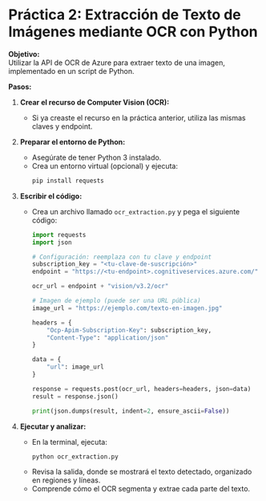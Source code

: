 # Práctica 2: Extracción de Texto de Imágenes mediante OCR con Python

**Objetivo:**  
Utilizar la API de OCR de Azure para extraer texto de una imagen, implementado en un script de Python.

**Pasos:**

1. **Crear el recurso de Computer Vision (OCR):**
   - Si ya creaste el recurso en la práctica anterior, utiliza las mismas claves y endpoint.
  
2. **Preparar el entorno de Python:**
   - Asegúrate de tener Python 3 instalado.
   - Crea un entorno virtual (opcional) y ejecuta:
     ```bash
     pip install requests
     ```

3. **Escribir el código:**
   - Crea un archivo llamado `ocr_extraction.py` y pega el siguiente código:
     ```python
     import requests
     import json

     # Configuración: reemplaza con tu clave y endpoint
     subscription_key = "<tu-clave-de-suscripción>"
     endpoint = "https://<tu-endpoint>.cognitiveservices.azure.com/"

     ocr_url = endpoint + "vision/v3.2/ocr"

     # Imagen de ejemplo (puede ser una URL pública)
     image_url = "https://ejemplo.com/texto-en-imagen.jpg"

     headers = {
         "Ocp-Apim-Subscription-Key": subscription_key,
         "Content-Type": "application/json"
     }

     data = {
         "url": image_url
     }

     response = requests.post(ocr_url, headers=headers, json=data)
     result = response.json()

     print(json.dumps(result, indent=2, ensure_ascii=False))
     ```
4. **Ejecutar y analizar:**
   - En la terminal, ejecuta:
     ```bash
     python ocr_extraction.py
     ```
   - Revisa la salida, donde se mostrará el texto detectado, organizado en regiones y líneas.  
   - Comprende cómo el OCR segmenta y extrae cada parte del texto.